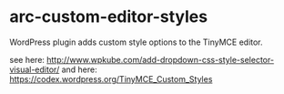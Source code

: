 arc-custom-editor-styles
========================

WordPress plugin adds custom style options to the TinyMCE editor.

  see here: http://www.wpkube.com/add-dropdown-css-style-selector-visual-editor/
  and here: https://codex.wordpress.org/TinyMCE_Custom_Styles
